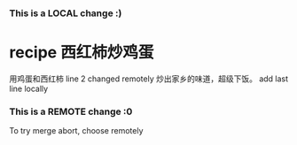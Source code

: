 ### This is a LOCAL change :)
# recipe 西红柿炒鸡蛋
用鸡蛋和西红柿 line 2 changed remotely
炒出家乡的味道，超级下饭。
add last line locally
### This is a REMOTE change :0
To try merge abort, choose remotely
